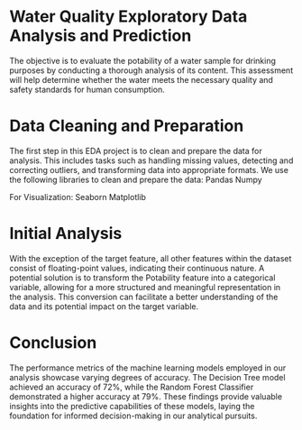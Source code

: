 # Water Quality Exploratory Data Analysis and Prediction
The objective is to evaluate the potability of a water sample for drinking purposes by conducting a thorough analysis of its content. This assessment will help determine whether the water meets the necessary quality and safety standards for human consumption.

# Data Cleaning and Preparation
The first step in this EDA project is to clean and prepare the data for analysis. This includes tasks such as handling missing values, detecting and correcting outliers, and transforming data into appropriate formats.
We use the following libraries to clean and prepare the data:
Pandas
Numpy

For Visualization:
Seaborn
Matplotlib

# Initial Analysis
With the exception of the target feature, all other features within the dataset consist of floating-point values, indicating their continuous nature. 
A potential solution is to transform the Potability feature into a categorical variable, allowing for a more structured and meaningful representation in the analysis. 
This conversion can facilitate a better understanding of the data and its potential impact on the target variable.

# Conclusion
The performance metrics of the machine learning models employed in our analysis showcase varying degrees of accuracy. The Decision Tree model achieved an accuracy of 72%, while the Random Forest Classifier demonstrated a higher accuracy at 79%. 
These findings provide valuable insights into the predictive capabilities of these models, laying the foundation for informed decision-making in our analytical pursuits.



